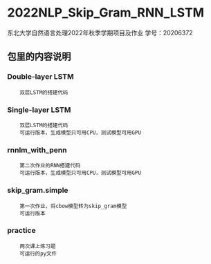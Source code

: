 # 2022NLP_Skip_Gram_RNN_LSTM
东北大学自然语言处理2022年秋季学期项目及作业
学号：20206372

## 包里的内容说明

### Double-layer LSTM

        双层LSTM的搭建代码


### Single-layer LSTM
        双层LSTM的搭建代码
        可运行版本，生成模型只可用CPU，测试模型可用GPU



### rnnlm_with_penn
        第二次作业的RNN搭建代码
        可运行版本，生成模型只可用CPU，测试模型可用GPU



### skip_gram.simple
        第一次作业，将cbow模型转为skip_gram模型
	    可运行版本


### practice
        两次课上练习题
        可运行的py文件
